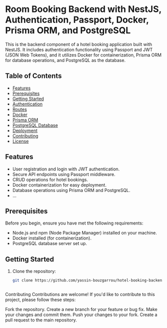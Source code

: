 # Room Booking Backend with NestJS, Authentication, Passport, Docker, Prisma ORM, and PostgreSQL

This is the backend component of a hotel booking application built with NestJS. It includes authentication functionality using Passport and JWT (JSON Web Tokens), and it utilizes Docker for containerization, Prisma ORM for database operations, and PostgreSQL as the database.

## Table of Contents

- [Features](#features)
- [Prerequisites](#prerequisites)
- [Getting Started](#getting-started)
- [Authentication](#authentication)
- [Routes](#routes)
- [Docker](#docker)
- [Prisma ORM](#prisma-orm)
- [PostgreSQL Database](#postgresql-database)
- [Deployment](#deployment)
- [Contributing](#contributing)
- [License](#license)

## Features

- User registration and login with JWT authentication.
- Secure API endpoints using Passport middleware.
- CRUD operations for hotel bookings.
- Docker containerization for easy deployment.
- Database operations using Prisma ORM and PostgreSQL.
- ...

## Prerequisites

Before you begin, ensure you have met the following requirements:

- Node.js and npm (Node Package Manager) installed on your machine.
- Docker installed (for containerization).
- PostgreSQL database server set up.

## Getting Started

1. Clone the repository:

   ```bash
   git clone https://github.com/yassin-bouzgarrou/hotel-booking-backend.git



Contributing
Contributions are welcome! If you'd like to contribute to this project, please follow these steps:

Fork the repository.
Create a new branch for your feature or bug fix.
Make your changes and commit them.
Push your changes to your fork.
Create a pull request to the main repository.
